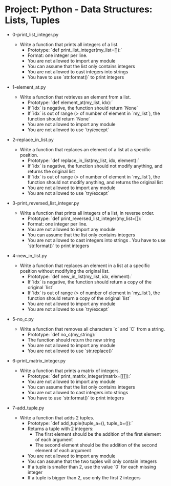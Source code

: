 # Project: Python - Data Structures: Lists, Tuples

*   0-print_list_integer.py
    - Write a function that prints all integers of a list.
      - Prototype: ´def print_list_integer(my_list=[]):´
      - Format: one integer per line.
      - You are not allowed to import any module
      - You can assume that the list only contains integers
      - You are not allowed to cast integers into strings
      - You have to use ´str.format()´ to print integers

*   1-element_at.py
    - Write a function that retrieves an element from a list.
      - Prototype: ´def element_at(my_list, idx):´
      - If ´idx´ is negative, the function should return ´None´
      - If ´idx´ is out of range (> of number of element in ´my_list´), the function should return ´None´
      - You are not allowed to import any module
      - You are not allowed to use ´try/except´

*   2-replace_in_list.py
    - Write a function that replaces an element of a list at a specific position.
      - Prototype: ´def replace_in_list(my_list, idx, element):´
      - If ´idx´ is negative, the function should not modify anything, and returns the original list
      - If ´idx´ is out of range (> of number of element in ´my_list´), the function should not modify anything, and returns the original list
      - You are not allowed to import any module
      - You are not allowed to use ´try/except´

*   3-print_reversed_list_integer.py
    - Write a function that prints all integers of a list, in reverse order.
      - Prototype: ´def print_reversed_list_integer(my_list=[]):´
      - Format: one integer per line. 
      - You are not allowed to import any module
      - You can assume that the list only contains integers
      - You are not allowed to cast integers into strings
      . You have to use ´str.format()´ to print integers

*   4-new_in_list.py
    - Write a function that replaces an element in a list at a specific position without modifying the original list.
      - Prototype: ´def new_in_list(my_list, idx, element):´
      - If ´idx´ is negative, the function should return a copy of the original ´list´
      - If ´idx´ is out of range (> of number of element in ´my_list´), the function should return a copy of the original ´list´
      - You are not allowed to import any module
      - You are not allowed to use ´try/except´

*   5-no_c.py
    - Write a function that removes all characters ´c´ and ´C´ from a string.
       - Prototype: ´def no_c(my_string):´
       - The function should return the new string
       - You are not allowed to import any module
       - You are not allowed to use ´str.replace()´

*   6-print_matrix_integer.py
    - Write a function that prints a matrix of integers.
      - Prototype: ´def print_matrix_integer(matrix=[[]]):´
      - You are not allowed to import any module
      - You can assume that the list only contains integers
      - You are not allowed to cast integers into strings
      - You have to use ´str.format()´ to print integers

*   7-add_tuple.py
    - Write a function that adds 2 tuples.
      - Prototype: ´def add_tuple(tuple_a=(), tuple_b=()):´
      - Returns a tuple with 2 integers:
        - The first element should be the addition of the first element of each argument
        - The second element should be the addition of the second element of each argument
      - You are not allowed to import any module
      - You can assume that the two tuples will only contain integers
      - If a tuple is smaller than 2, use the value ´0´ for each missing integer
      - If a tuple is bigger than 2, use only the first 2 integers
